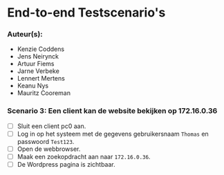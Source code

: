 # End-to-end Testscenario's

### Auteur(s):
- Kenzie Coddens
- Jens Neirynck
- Artuur Fiems
- Jarne Verbeke
- Lennert Mertens
- Keanu Nys
- Mauritz Cooreman

### Scenario 3: Een client kan de website bekijken op 172.16.0.36

- [ ] Sluit een client pc0 aan.
- [ ] Log in op het systeem met de gegevens gebruikersnaam `Thomas` en passwoord `Test123`.
- [ ] Open de webbrowser.
- [ ] Maak een zoekopdracht aan naar `172.16.0.36`.
- [ ] De Wordpress pagina is zichtbaar.
